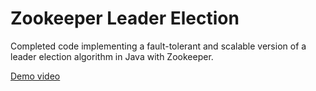# Zookeeper Leader Election
Completed code implementing a fault-tolerant and scalable version of a leader election algorithm in Java with Zookeeper.

[Demo video](https://web.microsoftstream.com/video/e70bb4c2-aafe-402a-8a6c-61e6b4937eef)
